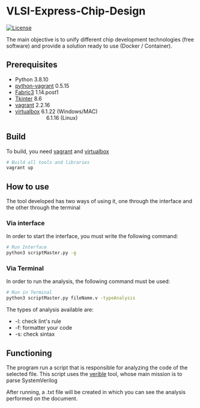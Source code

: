 # VLSI-Express-Chip-Design
[![License](https://img.shields.io/badge/License-Apache%202.0-blue.svg)](https://opensource.org/licenses/Apache-2.0)

The main objective is to unify different chip development technologies (free software) and provide a solution
ready to use (Docker / Container).

## Prerequisites
- Python 3.8.10
- [python-vagrant] 0.5.15
- [Fabric3] 1.14.post1
- [Tkinter] 8.6
- [vagrant] 2.2.16
- [virtualbox] 6.1.22 (Windows/MAC)\
&nbsp;&nbsp;&nbsp;&nbsp;&nbsp;&nbsp;&nbsp;&nbsp;&nbsp;&nbsp;&nbsp;&nbsp;&nbsp;&nbsp;&nbsp;&nbsp;&nbsp;&nbsp;&nbsp;&nbsp;&nbsp;6.1.16 (Linux) 

## Build
To build, you need [vagrant] and [virtualbox]

```bash
# Build all tools and libraries
vagrant up
```

## How to use
The tool developed has two ways of using it, one through the interface and the other through the terminal

### Via interface
In order to start the interface, you must write the following command:

```bash
# Run Interface
python3 scriptMaster.py -g
```

### Via Terminal
In order to run the analysis, the following command must be used:

```bash
# Run in Terminal
python3 scriptMaster.py fileName.v -typeAnalysis
```
The types of analysis available are:
- -l: check lint's rule
- -f: formatter your code
- -s: check sintax

## Functioning
The program run a script that is responsible for analyzing the code of the selected file. This script uses the [verible] tool, whose main mission is to parse SystemVerilog

After running, a .txt file will be created in which you can see the analysis performed on the document.


[vagrant]:https://www.vagrantup.com/
[virtualbox]: https://www.virtualbox.org/
[verible]: https://github.com/google/verible/blob/master/README.md
[python-vagrant]: https://pypi.org/project/python-vagrant/
[Fabric3]: https://pypi.org/project/Fabric3/
[Tkinter]: https://www.tutorialspoint.com/how-to-install-tkinter-in-python